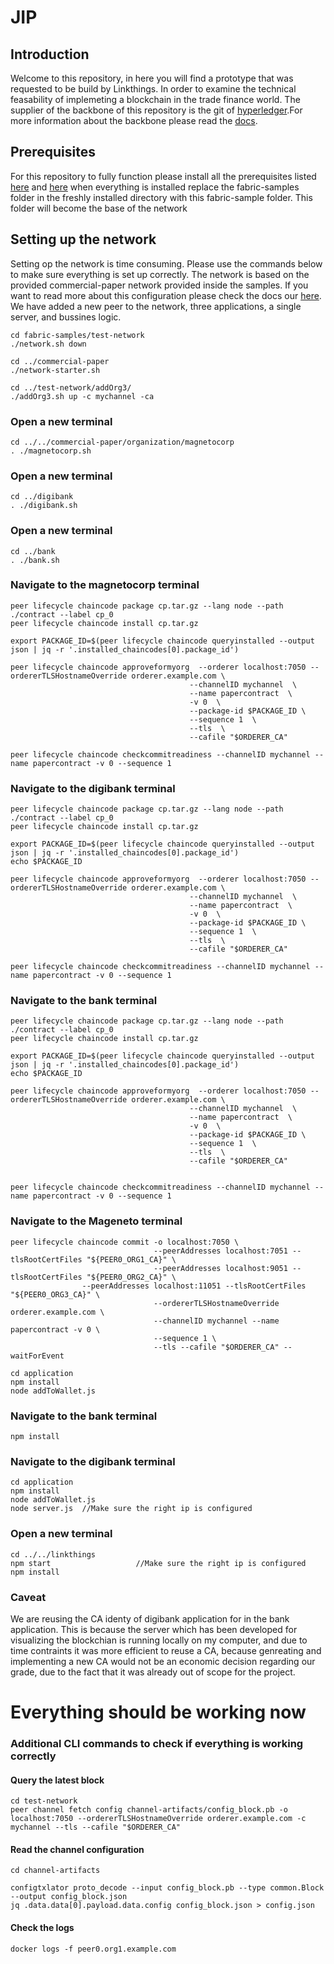 # JIP
## Introduction
Welcome to this repository, in here you will find a prototype that was requested to be build by Linkthings. In order to examine the technical feasability of implemeting a blockchain in the trade finance world. The supplier of the backbone of this repository is the git of [hyperledger](https://github.com/hyperledger/fabric-samples).For more information about the backbone please read the [docs](https://hyperledger-fabric.readthedocs.io/en/latest/).  <br>

## Prerequisites
For this repository to fully function please install all the prerequisites listed [here](https://hyperledger-fabric.readthedocs.io/en/latest/prereqs.html) and [here](https://hyperledger-fabric.readthedocs.io/en/latest/prereqs.html) when everything is installed replace the fabric-samples folder in the freshly installed directory with this fabric-sample folder. This folder will become the base of the network <br>

## Setting up the network
Setting op the network is time consuming. Please use the commands below to make sure everything is set up correctly. The network is based on the provided commercial-paper network provided inside the samples. If you want to read more about this configuration please check the docs our [here](https://github.com/hyperledger/fabric-samples/tree/main/commercial-paper). We have added a new peer to the network, three applications, a single server, and bussines logic.


    cd fabric-samples/test-network
    ./network.sh down

    cd ../commercial-paper
    ./network-starter.sh

    cd ../test-network/addOrg3/
    ./addOrg3.sh up -c mychannel -ca

### Open a new terminal
    cd ../../commercial-paper/organization/magnetocorp
    . ./magnetocorp.sh

### Open a new terminal
    cd ../digibank
    . ./digibank.sh

### Open a new terminal
    cd ../bank
    . ./bank.sh 


### Navigate to the magnetocorp terminal 

    peer lifecycle chaincode package cp.tar.gz --lang node --path ./contract --label cp_0
    peer lifecycle chaincode install cp.tar.gz

    export PACKAGE_ID=$(peer lifecycle chaincode queryinstalled --output json | jq -r '.installed_chaincodes[0].package_id')

    peer lifecycle chaincode approveformyorg  --orderer localhost:7050 --ordererTLSHostnameOverride orderer.example.com \
                                            --channelID mychannel  \
                                            --name papercontract  \
                                            -v 0  \
                                            --package-id $PACKAGE_ID \
                                            --sequence 1  \
                                            --tls  \
                                            --cafile "$ORDERER_CA"

    peer lifecycle chaincode checkcommitreadiness --channelID mychannel --name papercontract -v 0 --sequence 1
### Navigate to the digibank terminal 

    peer lifecycle chaincode package cp.tar.gz --lang node --path ./contract --label cp_0
    peer lifecycle chaincode install cp.tar.gz

    export PACKAGE_ID=$(peer lifecycle chaincode queryinstalled --output json | jq -r '.installed_chaincodes[0].package_id')
    echo $PACKAGE_ID

    peer lifecycle chaincode approveformyorg  --orderer localhost:7050 --ordererTLSHostnameOverride orderer.example.com \
                                            --channelID mychannel  \
                                            --name papercontract  \
                                            -v 0  \
                                            --package-id $PACKAGE_ID \
                                            --sequence 1  \
                                            --tls  \
                                            --cafile "$ORDERER_CA"

    peer lifecycle chaincode checkcommitreadiness --channelID mychannel --name papercontract -v 0 --sequence 1
### Navigate to the bank terminal 

    peer lifecycle chaincode package cp.tar.gz --lang node --path ./contract --label cp_0
    peer lifecycle chaincode install cp.tar.gz

    export PACKAGE_ID=$(peer lifecycle chaincode queryinstalled --output json | jq -r '.installed_chaincodes[0].package_id')
    echo $PACKAGE_ID

    peer lifecycle chaincode approveformyorg  --orderer localhost:7050 --ordererTLSHostnameOverride orderer.example.com \
                                            --channelID mychannel  \
                                            --name papercontract  \
                                            -v 0  \
                                            --package-id $PACKAGE_ID \
                                            --sequence 1  \
                                            --tls  \
                                            --cafile "$ORDERER_CA"


    peer lifecycle chaincode checkcommitreadiness --channelID mychannel --name papercontract -v 0 --sequence 1

### Navigate to the Mageneto terminal 

    peer lifecycle chaincode commit -o localhost:7050 \
                                    --peerAddresses localhost:7051 --tlsRootCertFiles "${PEER0_ORG1_CA}" \
                                    --peerAddresses localhost:9051 --tlsRootCertFiles "${PEER0_ORG2_CA}" \
                    --peerAddresses localhost:11051 --tlsRootCertFiles "${PEER0_ORG3_CA}" \
                                    --ordererTLSHostnameOverride orderer.example.com \
                                    --channelID mychannel --name papercontract -v 0 \
                                    --sequence 1 \
                                    --tls --cafile "$ORDERER_CA" --waitForEvent

    cd application
    npm install
    node addToWallet.js



### Navigate to the bank terminal 
    npm install


### Navigate to the digibank terminal  
    cd application
    npm install
    node addToWallet.js
    node server.js  //Make sure the right ip is configured
         


### Open a new terminal
    cd ../../linkthings
    npm start                   //Make sure the right ip is configured
    npm install

### Caveat
We are reusing the CA identy of digibank application for in the bank application. This is because the server which has been developed for visualizing the blockchian is running locally on my computer, and due to time contraints it was more efficient to reuse a CA, because genreating and implementing a new CA would not be an economic decision regarding our grade, due to the fact that it was already out of scope for the project.  

<h1>Everything should be working now</h1>

### Additional CLI commands to check if everything is working correctly

#### Query the latest block
    cd test-network
    peer channel fetch config channel-artifacts/config_block.pb -o localhost:7050 --ordererTLSHostnameOverride orderer.example.com -c mychannel --tls --cafile "$ORDERER_CA"



#### Read the channel configuration
    cd channel-artifacts

    configtxlator proto_decode --input config_block.pb --type common.Block --output config_block.json
    jq .data.data[0].payload.data.config config_block.json > config.json



#### Check the logs 
    docker logs -f peer0.org1.example.com









